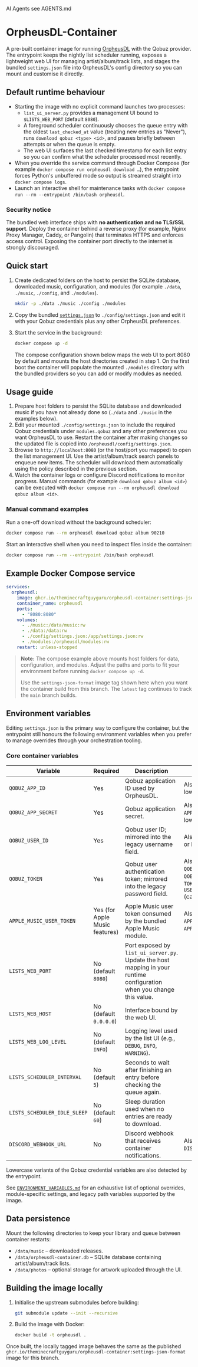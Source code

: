 AI Agents see AGENTS.md
# OrpheusDL-Container

A pre-built container image for running [OrpheusDL](https://github.com/OrfiTeam/OrpheusDL) with the Qobuz provider. The entrypoint keeps the nightly list scheduler running, exposes a lightweight web UI for managing artist/album/track lists, and stages the bundled `settings.json` file into OrpheusDL's config directory so you can mount and customise it directly.

## Default runtime behaviour

- Starting the image with no explicit command launches two processes:
  - `list_ui_server.py` provides a management UI bound to `$LISTS_WEB_PORT` (default `8080`).
  - A foreground scheduler continuously chooses the queue entry with the oldest `last_checked_at` value (treating new entries as "Never"), runs `download qobuz <type> <id>`, and pauses briefly between attempts or when the queue is empty.
  - The web UI surfaces the last checked timestamp for each list entry so you can confirm what the scheduler processed most recently.
- When you override the service command through Docker Compose (for example `docker compose run orpheusdl download …`), the entrypoint forces Python's unbuffered mode so output is streamed straight into `docker compose logs`.
- Launch an interactive shell for maintenance tasks with `docker compose run --rm --entrypoint /bin/bash orpheusdl`.

### Security notice

The bundled web interface ships with **no authentication and no TLS/SSL support**. Deploy the container behind a reverse proxy (for example, Nginx Proxy Manager, Caddy, or Pangolin) that terminates HTTPS and enforces access control. Exposing the container port directly to the internet is strongly discouraged.

## Quick start

1. Create dedicated folders on the host to persist the SQLite database, downloaded music,
   configuration, and modules (for example `./data`, `./music`, `./config`, and `./modules`).
   ```bash
   mkdir -p ./data ./music ./config ./modules
   ```
2. Copy the bundled [`settings.json`](./settings.json) to `./config/settings.json` and edit it
   with your Qobuz credentials plus any other OrpheusDL preferences.
3. Start the service in the background:

   ```bash
   docker compose up -d
   ```

   The compose configuration shown below maps the web UI to port 8080 by default and mounts
   the host directories created in step 1. On the first boot the container will populate the
   mounted `./modules` directory with the bundled providers so you can add or modify modules as
   needed.

## Usage guide

1. Prepare host folders to persist the SQLite database and downloaded music if you have
   not already done so (`./data` and `./music` in the examples below).
2. Edit your mounted `./config/settings.json` to include the required Qobuz credentials under
   `modules.qobuz` and any other preferences you want OrpheusDL to use. Restart the container
   after making changes so the updated file is copied into `/orpheusdl/config/settings.json`.
3. Browse to `http://localhost:8080` (or the host/port you mapped) to open the
   list management UI. Use the artist/album/track search panels to enqueue new
   items. The scheduler will download them automatically using the policy
   described in the previous section.
4. Watch the container logs or configure Discord notifications to monitor
   progress. Manual commands (for example `download qobuz album <id>`) can be
   executed with `docker compose run --rm orpheusdl download qobuz album <id>`.

### Manual command examples

Run a one-off download without the background scheduler:

```bash
docker compose run --rm orpheusdl download qobuz album 90210
```

Start an interactive shell when you need to inspect files inside the
container:

```bash
docker compose run --rm --entrypoint /bin/bash orpheusdl
```

## Example Docker Compose service

```yaml
services:
  orpheusdl:
    image: ghcr.io/theminecraftguyguru/orpheusdl-container:settings-json-format
    container_name: orpheusdl
    ports:
      - "8080:8080"
    volumes:
      - ./music:/data/music:rw
      - ./data:/data:rw
      - ./config/settings.json:/app/settings.json:rw
      - ./modules:/orpheusdl/modules:rw
    restart: unless-stopped
```

> **Note:** The compose example above mounts host folders for data, configuration, and modules.
> Adjust the paths and ports to fit your environment before running `docker compose up -d`.
>
> Use the `settings-json-format` image tag shown here when you want the container build from this branch.
> The `latest` tag continues to track the `main` branch builds.

## Environment variables

Editing `settings.json` is the primary way to configure the container, but the entrypoint still
honours the following environment variables when you prefer to manage overrides through your
orchestration tooling.

### Core container variables

| Variable | Required | Description | Aliases / Notes |
| --- | --- | --- | --- |
| `QOBUZ_APP_ID` | Yes | Qobuz application ID used by OrpheusDL. | Also accepts `APP_ID` or lowercase variants. |
| `QOBUZ_APP_SECRET` | Yes | Qobuz application secret. | Also accepts `APP_SECRET` or lowercase variants. |
| `QOBUZ_USER_ID` | Yes | Qobuz user ID; mirrored into the legacy username field. | Also accepts `USER_ID` or lowercase variants. |
| `QOBUZ_TOKEN` | Yes | Qobuz user authentication token; mirrored into the legacy password field. | Also accepts `QOBUZ_USER_AUTH_TOKEN`, `QOBUZ_AUTH_TOKEN`, `TOKEN`, or `USER_AUTH_TOKEN` (case-insensitive). |
| `APPLE_MUSIC_USER_TOKEN` | Yes (for Apple Music features) | Apple Music user token consumed by the bundled Apple Music module. | Also accepts `APPLE_USER_TOKEN` or `APPLE_MUSIC_TOKEN`. |
| `LISTS_WEB_PORT` | No (default `8080`) | Port exposed by `list_ui_server.py`. Update the host mapping in your runtime configuration when you change this value. | |
| `LISTS_WEB_HOST` | No (default `0.0.0.0`) | Interface bound by the web UI. | |
| `LISTS_WEB_LOG_LEVEL` | No (default `INFO`) | Logging level used by the list UI (e.g., `DEBUG`, `INFO`, `WARNING`). | |
| `LISTS_SCHEDULER_INTERVAL` | No (default `5`) | Seconds to wait after finishing an entry before checking the queue again. | |
| `LISTS_SCHEDULER_IDLE_SLEEP` | No (default `60`) | Sleep duration used when no entries are ready to download. | |
| `DISCORD_WEBHOOK_URL` | No | Discord webhook that receives container notifications. | Also accepts `DISCORD_WEBHOOK`. |

Lowercase variants of the Qobuz credential variables are also detected by the entrypoint.


See [`ENVIRONMENT_VARIABLES.md`](./ENVIRONMENT_VARIABLES.md) for an exhaustive list of optional overrides, module-specific settings, and legacy path variables supported by the image.

## Data persistence

Mount the following directories to keep your library and queue between container restarts:

- `/data/music` – downloaded releases.
- `/data/orpheusdl-container.db` – SQLite database containing artist/album/track lists.
- `/data/photos` – optional storage for artwork uploaded through the UI.

## Building the image locally

1. Initialise the upstream submodules before building:
   ```bash
   git submodule update --init --recursive
   ```
2. Build the image with Docker:
   ```bash
   docker build -t orpheusdl .
   ```

Once built, the locally tagged image behaves the same as the published `ghcr.io/theminecraftguyguru/orpheusdl-container:settings-json-format` image for this branch.

